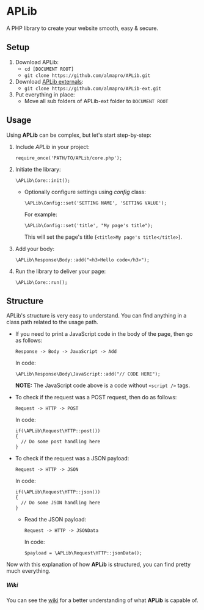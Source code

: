 # APLib
A PHP library to create your website smooth, easy &amp; secure.

## Setup
1. Download APLib:
   * `cd [DOCUMENT ROOT]`
   * `git clone https://github.com/almapro/APLib.git`
2. Download [APLib externals](https://github.com/almapro/APLib-ext/):
   * `git clone https://github.com/almapro/APLib-ext.git`
3. Put everything in place:
   * Move all sub folders of APLib-ext folder to `DOCUMENT ROOT`

## Usage
Using **APLib** can be complex, but let's start step-by-step:
   1. Include _APLib_ in your project:

      `require_once('PATH/TO/APLib/core.php');`
   2. Initiate the library:

      `\APLib\Core::init();`

      - Optionally configure settings using *config* class:

        `\APLib\Config::set('SETTING NAME', 'SETTING VALUE');`

        For example:

        `\APLib\Config::set('title', "My page's title");`
        
        This will set the page's title (`<title>My page's title</title>`).
   3. Add your body:

      `\APLib\Response\Body::add("<h3>Hello code</h3>");`
   4. Run the library to deliver your page:

      `\APLib\Core::run();`

## Structure
APLib's structure is very easy to understand.
You can find anything in a class path related to the usage path.

* If you need to print a JavaScript code in the body of the page, then go as follows:
   ```
   Response -> Body -> JavaScript -> Add
   ```
   In code:
   ```
   \APLib\Response\Body\JavaScript::add("// CODE HERE");
   ```
   **NOTE:** The JavaScript code above is a code without `<script />` tags.

* To check if the request was a POST request, then do as follows:
   ```
   Request -> HTTP -> POST
   ```
   In code:
   ```
   if(\APLib\Request\HTTP::post())
   {
     // Do some post handling here
   }
   ```

* To check if the request was a JSON payload:
  ```
  Request -> HTTP -> JSON
  ```
  In code:
  ```
  if(\APLib\Request\HTTP::json())
  {
    // Do some JSON handling here
  }
  ```
  * Read the JSON payload:
    ```
    Request -> HTTP -> JSONData
    ```
    In code:
    ```
    $payload = \APLib\Request\HTTP::jsonData();
    ```

Now with this explanation of how **APLib** is structured, you can find pretty much everything.
##### Wiki
You can see the [wiki](https://github.com/almapro/APLib/wiki/) for a better understanding of what **APLib** is capable of.
